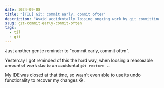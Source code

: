 ```yaml
---
date: 2024-09-08
title: "[TIL] Git: commit early, commit often"
description: "Avoid accidentally loosing ongoing work by git committing more often"
slug: git-commit-early-commit-often
tags:
  - til
  - git
---
```


Just another gentle reminder to "commit early, commit often".

Yesterday I got reminded of this the hard way, when loosing a reasonable amount
of work due to an accidental `git restore .`.

My IDE was closed at that time, so wasn't even able to use its undo
functionality to recover my changes 😭.
